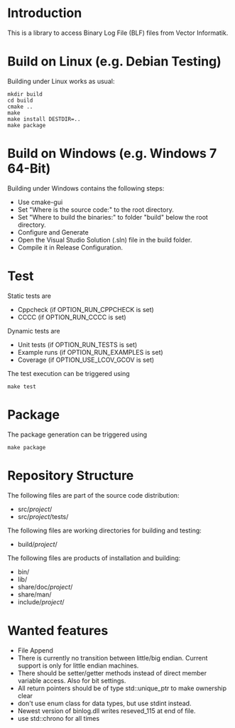# Introduction

This is a library to access Binary Log File (BLF) files from Vector Informatik.

# Build on Linux (e.g. Debian Testing)

Building under Linux works as usual:

    mkdir build
    cd build
    cmake ..
    make
    make install DESTDIR=..
    make package

# Build on Windows (e.g. Windows 7 64-Bit)

Building under Windows contains the following steps:

* Use cmake-gui
* Set "Where is the source code:" to the root directory.
* Set "Where to build the binaries:" to folder "build" below the root directory.
* Configure and Generate
* Open the Visual Studio Solution (.sln) file in the build folder.
* Compile it in Release Configuration.

# Test

Static tests are

* Cppcheck (if OPTION_RUN_CPPCHECK is set)
* CCCC (if OPTION_RUN_CCCC is set)

Dynamic tests are

* Unit tests (if OPTION_RUN_TESTS is set)
* Example runs (if OPTION_RUN_EXAMPLES is set)
* Coverage (if OPTION_USE_LCOV_GCOV is set)

The test execution can be triggered using

    make test

# Package

The package generation can be triggered using

    make package

# Repository Structure

The following files are part of the source code distribution:

* src/_project_/
* src/_project_/tests/

The following files are working directories for building and testing:

* build/_project_/

The following files are products of installation and building:

* bin/
* lib/
* share/doc/_project_/
* share/man/
* include/_project_/

# Wanted features

* File Append
* There is currently no transition between little/big endian. Current support is only for little endian machines.
* There should be setter/getter methods instead of direct member variable access. Also for bit settings.
* All return pointers should be of type std::unique_ptr to make ownership clear
* don't use enum class for data types, but use stdint instead.
* Newest version of binlog.dll writes reseved_115 at end of file.
* use std::chrono for all times
